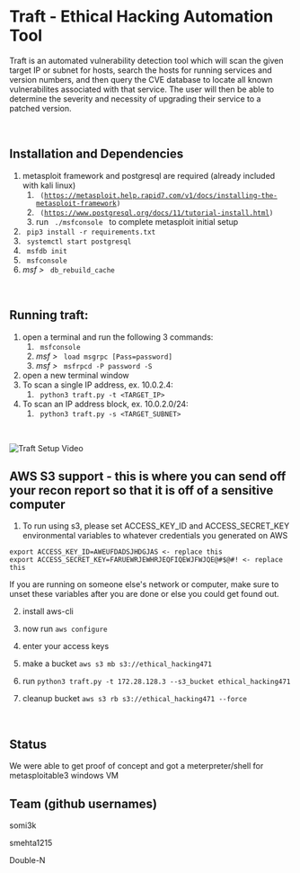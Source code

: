 # Traft - Ethical Hacking Automation Tool

Traft is an automated vulnerability detection tool which will scan the given target IP or subnet for hosts, search the hosts for running services and version numbers, and then query the CVE database to locate all known vulnerabilites associated with that service.  The user will then be able to determine the severity and necessity of upgrading their service to a patched version.

<br>

## Installation and Dependencies
1. metasploit framework and postgresql are required (already included with kali linux)
    1. <code> (https://metasploit.help.rapid7.com/v1/docs/installing-the-metasploit-framework) </code>
    2. <code> (https://www.postgresql.org/docs/11/tutorial-install.html) </code>
    3. run <code> ./msfconsole </code> to complete metasploit initial setup </code>
4. <code> pip3 install -r requirements.txt </code>
5. <code> systemctl start postgresql </code>
6. <code> msfdb init </code>
7. <code> msfconsole </code>
8. *msf >* <code> db_rebuild_cache </code>

<br>


## Running traft:
1. open a terminal and run the following 3 commands:
    1. <code> msfconsole </code>
    2. *msf >* <code> load msgrpc [Pass=password] </code>
    3. *msf >* <code> msfrpcd -P password -S </code>
2. open a new terminal window
3. To scan a single IP address, ex. 10.0.2.4:
    1. <code> python3 traft.py -t <TARGET_IP> </code>
4. To scan an IP address block, ex. 10.0.2.0/24:
    1. <code> python3 traft.py -s <TARGET_SUBNET> </code>

<br>

![Traft Setup Video](https://github.com/somi3k/traft/blob/master/target.gif)

## AWS S3 support - this is where you can send off your recon report so that it is off of a sensitive computer

1. To run using s3, please set ACCESS_KEY_ID and ACCESS_SECRET_KEY environmental variables
    to whatever credentials you generated on AWS
```
export ACCESS_KEY_ID=AWEUFDADSJHDGJAS <- replace this
export ACCESS_SECRET_KEY=FARUEWRJEWHRJEQFIQEWJFWJQE@#$@#! <- replace this
```
If you are running on someone else's network or computer, make sure to unset these variables after you are done or else you could get found out.

2. install aws-cli
3. now run `aws configure`
4. enter your access keys

5. make a bucket
`aws s3 mb s3://ethical_hacking471`

6. run `python3 traft.py -t 172.28.128.3 --s3_bucket ethical_hacking471`

7. cleanup bucket
`aws s3 rb s3://ethical_hacking471 --force`

<br>

## Status
We were able to get proof of concept and got a meterpreter/shell for metasploitable3 windows VM

## Team (github usernames)
somi3k

smehta1215

Double-N
